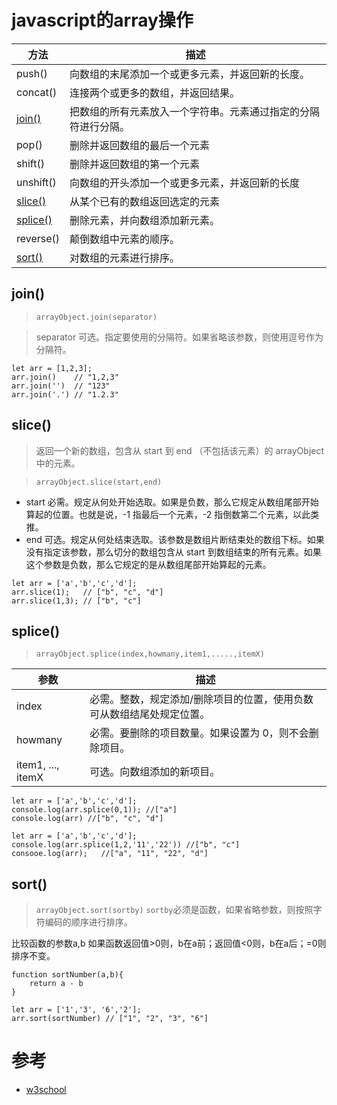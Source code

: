 # javascript的array操作

| 方法 | 描述 |
| ----- | ----- |
| push() | 向数组的末尾添加一个或更多元素，并返回新的长度。 |
| concat() | 连接两个或更多的数组，并返回结果。 |
| <a href="#jump_concat">join()</a> | 把数组的所有元素放入一个字符串。元素通过指定的分隔符进行分隔。 |
| pop() | 删除并返回数组的最后一个元素 |
| shift() | 删除并返回数组的第一个元素 |
| unshift() | 向数组的开头添加一个或更多元素，并返回新的长度 |
| <a href="#jump_slice">slice()</a> | 从某个已有的数组返回选定的元素 |
| <a href="#jump_splice">splice()</a> | 删除元素，并向数组添加新元素。 |
| reverse() | 颠倒数组中元素的顺序。 |
| <a href="#jump_sort">sort()</a> | 对数组的元素进行排序。 |

## <a name="jump_concat">join()</a>

> `arrayObject.join(separator)`

> separator	可选。指定要使用的分隔符。如果省略该参数，则使用逗号作为分隔符。

```
let arr = [1,2,3];
arr.join()    // "1,2,3"
arr.join('')  // "123"
arr.join('.') // "1.2.3"
```

## <a name="jump_slice">slice()</a>

> 返回一个新的数组，包含从 start 到 end （不包括该元素）的 arrayObject 中的元素。

> `arrayObject.slice(start,end)`

+ start 必需。规定从何处开始选取。如果是负数，那么它规定从数组尾部开始算起的位置。也就是说，-1 指最后一个元素，-2 指倒数第二个元素，以此类推。
+ end 可选。规定从何处结束选取。该参数是数组片断结束处的数组下标。如果没有指定该参数，那么切分的数组包含从 start 到数组结束的所有元素。如果这个参数是负数，那么它规定的是从数组尾部开始算起的元素。

```
let arr = ['a','b','c','d'];
arr.slice(1);   // ["b", "c", "d"]
arr.slice(1,3); // ["b", "c"]
```

## <a name="jump_splice">splice()</a>

> `arrayObject.splice(index,howmany,item1,.....,itemX)`

| 参数 | 描述 |
| ----- | ----- |
| index | 必需。整数，规定添加/删除项目的位置，使用负数可从数组结尾处规定位置。|
| howmany | 必需。要删除的项目数量。如果设置为 0，则不会删除项目。|
| item1, ..., itemX | 可选。向数组添加的新项目。|

```
let arr = ['a','b','c','d'];
console.log(arr.splice(0,1)); //["a"]
console.log(arr) //["b", "c", "d"]
```

```
let arr = ['a','b','c','d'];
console.log(arr.splice(1,2,'11','22')) //["b", "c"]
consooe.log(arr);   //["a", "11", "22", "d"]
```

## <a name="jump_sort">sort()</a>

> `arrayObject.sort(sortby)`  `sortby`必须是函数，如果省略参数，则按照字符编码的顺序进行排序。

比较函数的参数a,b 如果函数返回值>0则，b在a前；返回值<0则，b在a后；=0则排序不变。

```
function sortNumber(a,b){
    return a - b
}

let arr = ['1','3', '6','2'];
arr.sort(sortNumber) // ["1", "2", "3", "6"]
```

# 参考

+ [w3school](http://www.w3school.com.cn/jsref/jsref_obj_array.asp)
